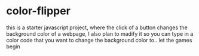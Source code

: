 # color-flipper
this is a starter javascript project, where the click of a button changes the background color of a webpage, I also plan to madify it so you can type in a color code that you want to change the background color to.. let the games begin 

